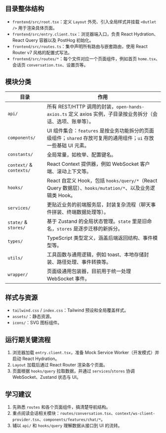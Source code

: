 ## 目录整体结构

- `frontend/src/root.tsx`：定义 `Layout` 外壳、引入全局样式并挂载 `<Outlet />` 用于渲染具体页面。
- `frontend/src/entry.client.tsx`：浏览器端入口，负责 React Hydration、React Query 容器以及 PostHog 初始化。
- `frontend/src/routes.ts`：集中声明所有路由与嵌套路由，使用 React Router v7 风格的配置式写法。
- `frontend/src/routes/*`：每个文件对应一个页面组件，例如首页 `home.tsx`、会话页 `conversation.tsx`、设置页等。

## 模块分类

| 目录 | 作用 |
| ---- | ---- |
| `api/` | 所有 REST/HTTP 调用的封装，`open-hands-axios.ts` 定义 axios 实例，子目录按业务拆分（会话、选项、账单等）。 |
| `components/` | UI 组件集合：`features` 是按业务功能拆分的页面级组件；`shared` 存放可复用的通用组件；`ui` 存放一些基础 UI 元素。 |
| `constants/` | 全局常量，如枚举、配置键名。 |
| `context/` & `contexts/` | React Context 提供器，例如 WebSocket 客户端、滚动上下文等。 |
| `hooks/` | React 自定义 Hook，包括 `hooks/query/*`（React Query 数据层）、`hooks/mutation/*`、以及业务逻辑类 Hook。 |
| `services/` | 更贴近业务的前端服务层，封装复杂流程（聊天事件拼装、终端数据处理等）。 |
| `state/` & `stores/` | 基于 Zustand 的全局状态管理。`state` 里是旧命名，`stores` 是逐步迁移的新拆分。 |
| `types/` | TypeScript 类型定义，涵盖后端返回结构、事件模型等。 |
| `utils/` | 工具函数与通用逻辑，例如 toast、本地存储封装、路径处理、事件转换等。 |
| `wrapper/` | 页面级通用包装器，目前用于统一处理 WebSocket 事件。 |

## 样式与资源

- `tailwind.css` / `index.css`：Tailwind 预设和全局覆盖样式。
- `assets/`：静态资源。
- `icons/`：SVG 图标组件。

## 运行期关键流程

1. 浏览器加载 `entry.client.tsx`，准备 Mock Service Worker（开发模式）并启动 React Hydration。
2. `Layout` 加载后通过 React Router 渲染各个页面。
3. 页面根据 `hooks/query` 拉取数据，并通过 `services`/`stores` 协调 WebSocket、Zustand 状态与 UI。

## 学习建议

1. 先熟悉 `routes` 和各个页面组件，搞清楚导航结构。
2. 重点阅读会话相关模块：`routes/conversation.tsx`、`context/ws-client-provider.tsx`、`components/features/chat/*`。
3. 辅以 `api/` 和 `hooks/query` 理解数据从接口到 UI 的流转。

